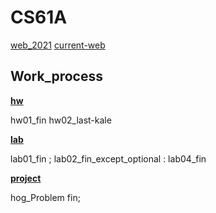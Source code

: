 # CS61A
[web_2021](https://web.archive.org/web/20231209092206/https://inst.eecs.berkeley.edu/~cs61a/fa21/)
[current-web](https://cs61a.org/)

## Work_process

[**hw**](./hw.md)

hw01_fin hw02_last-kale

[**lab**](./lab.md)

lab01_fin ; lab02_fin_except_optional : lab04_fin

[**project**](./proj.md)

hog_Problem fin;    